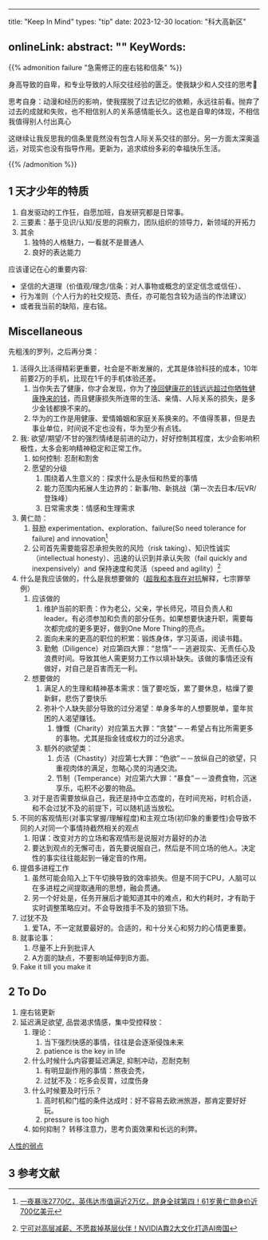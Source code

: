 
---
title: "Keep In Mind"
types: "tip"
date: 2023-12-30
location: "科大高新区"
<!-- img_url: https://pic.shaojiemike.top/shaojiemike/2024/01/f3f603099320b2aa806d9590ceccedfc.jpg 可信度非常低，没有找到英文原句，Don't pray for an easy path是李小龙的名言--> 
onlineLink: 
abstract: ""
KeyWords:
---

{{% admonition failure "急需修正的座右铭和信条" %}}

身高导致的自卑，和专业导致的人际交往经验的匮乏。使我缺少和人交往的思考🤔

思考自身：动漫和经历的影响，使我摆脱了过去记忆的依赖，永远往前看。抛弃了过去的成就和失败，也不相信别人的关系感情能长久。这也是自卑的体现，不相信我值得别人付出真心

这继续让我反思我的信条里竟然没有包含人际关系交往的部分。另一方面太深奥遥远，对现实也没有指导作用。更新为，追求缤纷多彩的幸福快乐生活。

{{% /admonition %}}

## 1 天才少年的特质

1. 自发驱动的工作狂，自愿加班，自发研究都是日常事。
2. 三要素：基于见识/认知/反思的洞察力，团队组织的领导力，新领域的开拓力
3. 其余
      1. 独特的人格魅力，一看就不是普通人
      2. 良好的表达能力

应该谨记在心的重要内容: 

* 坚信的大道理（价值观/理念/信条：对人事物或概念的坚定信念或信任）、
* 行为准则（个人行为的社交规范、责任，亦可能包含较为适当的作法建议）
* 或者我当前的缺陷，座右铭。

## Miscellaneous

先粗浅的罗列，之后再分类：

1. 活得久比活得精彩更重要，社会是不断发展的，尤其是体验科技的成本，10年前要2万的手机，比现在1千的手机体验还差。
   1. 当你失去了健康，你才会发现，你为了[挽回健康花的钱远远超过你牺牲健康挣来的钱](https://mp.weixin.qq.com/s/vNvEhEqNeawCyys0URXZaQ)，而且健康损失所连带的生活、亲情、人际关系的损失，是多少金钱都换不来的。
   2. 华为的工作是用健康、爱情婚姻和家庭关系换来的。不值得羡慕，但是去事业单位，时间说不定也没有，华为至少有点钱。
2. 我: 欲望/期望/不甘的强烈情绪是前进的动力，好好控制其程度，太少会影响积极性，太多会影响精神稳定和正常工作。
   1. 如何控制: 忍耐和割舍
   2. 愿望的分级
      1. 围绕着人生意义的：探求什么是永恒和热爱的事情
      2. 能力范围内拓展人生边界的：新事/物、新挑战（第一次去日本/玩VR/登珠峰）
      3. 日常需求类：情感和生理需求
4. 黄仁勋：
   1. 鼓励 experimentation、exploration、failure(So need tolerance for failure) and innovation[^2]
   2. 公司首先需要能容忍承担失败的风险（risk taking）、知识性诚实（intellectual honesty）、迅速的认识到并承认失败（fail quickly and inexpensively）and 保持速度和灵活（speed and agility）[^1]
5. 什么是我应该做的，什么是我想要做的（[超我和本我在对抗](https://fairiesheart.com/2021/11/05/defencemechanism)解释，七宗罪举例）
    1. 应该做的
        1. 维护当前的职责：作为老公，父亲，学长师兄，项目负责人和leader。有必须参加和负责的部分任务。如果想要快速升职，需要每次都完成的更多更好，做到One More Thing的亮点。
        2. 面向未来的更高的职位的积累：锻炼身体，学习英语，阅读书籍。
        3. 勤勉（Diligence）对应第四大罪：“怠惰”－－逃避现实、无责任心及浪费时间。导致其他人需更努力工作以填补缺失。该做的事情还没有做好，对自己是百害而无一利。
    2. 想要做的
        1. 满足人的生理和精神基本需求：饿了要吃饭，累了要休息，枯燥了要新鲜，悲伤了要快乐
        2. 弥补个人缺失部分导致的过分渴望：单身多年的人想要脱单，童年贫困的人渴望赚钱。
            1. 慷慨（Charity）对应第五大罪：“贪婪”－－希望占有比所需更多的事物。尤其是指金钱或权力的过分追求。
        3. 额外的欲望类：
            1. 贞洁（Chastity）对应第七大罪：“色欲”－－放纵自己的欲望，只重视肉体的满足，忽略心灵的沟通交流。
            2. 节制（Temperance）对应第六大罪：“暴食”－－浪费食物，沉迷享乐，屯积不必要的物品。
    3. 对于是否需要放纵自己，我还是持中立态度的，在时间充裕，时机合适，和不会过犹不及的前提下，可以随机适当放松。
6. 不同的客观情形(对事实掌握/理解程度)和主观立场(初印象的重要性)会导致不同的人对同一个事情持截然相关的观点
   1. 阳谋：改变对方的立场和客观情形是说服对方最好的办法
   2. 要达到观点的无懈可击，首先要说服自己，然后是不同立场的他人。决定性的事实往往能起到一锤定音的作用。
7. 提倡多进程工作
    1. 虽然可能会陷入上下午切换导致的效率损失。但是不同于CPU，人脑可以在多进程之间提取通用的思想，融会贯通。
    2. 另一个好处是，任务开展后才能知道其中的难点，和大约耗时，才有助于实时调整策略应对。不会导致措手不及的狼狈下场。
8. 过犹不及
    1. 爱TA，不一定就要最好的。合适的，和十分关心和努力的心情更重要。
9.  就事论事：
    1. 尽量不上升到批评人
    2. A方面的缺点，不要影响延伸到B方面。
10. Fake it till you make it


## 2 To Do

1. 座右铭更新
2. 延迟满足欲望, 品尝渴求情感，集中受控释放：
   1. 理论：
         1. 当下强烈快感的事情，往往是会逐渐侵蚀未来
         2. patience is the key in life
   2. 什么时候什么内容要延迟满足, 抑制冲动，忍耐克制
         1. 有明显副作用的事情：熬夜会秃，
         2. 过犹不及：吃多会反胃，过度伤身
   3. 什么时候要及时行乐？ 
         1. 高时机和门槛的条件达成时：好不容易去欧洲旅游，那肯定要好好玩。
         2. pressure is too high
   4. 如何抑制？ 转移注意力，思考负面效果和长远的利弊。


[人性的弱点](https://www.renxingruodian.com/)

## 3 参考文献

[^1]: [宁可对高层减薪、不愿裁掉基层伙伴！NVIDIA靠2大文化打造AI帝国](https://www.sohu.com/a/688107040_121700521)

[^2]: [一夜暴涨2770亿，英伟达市值逼近2万亿，跻身全球第四！61岁黄仁勋身价近700亿美元](https://mp.weixin.qq.com/s/9BKa9xhKWFkZ67846mWoHg)
